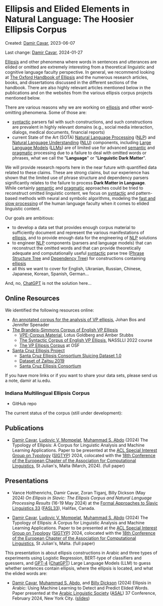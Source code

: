 # Ellipsis and Elided Elements in Natural Language: The Hoosier Ellipsis Corpus

Created: [Damir Cavar], 2023-06-07

Last change: [Damir Cavar], 2024-01-27


[Ellipsis] and other phenomena where words in sentences and utterances are elided or omitted are extremely interesting from a theoretical linguistic and cognitive language faculty perspective. In general, we recommend looking at [The Oxford Handbook of Ellipsis](https://academic.oup.com/edited-volume/41718) and the numerous research articles, books, and dissertations discussed in the different sections of the handbook. There are also highly relevant articles mentioned below in the publications and on the websites from the various ellipsis corpus projects mentioned below.

There are various reasons why we are working on [ellipsis] and other word-omitting phenomena. Some of those are:

- [syntactic] parsers fail with such constructions, and such constructions are prevalent in highly relevant domains (e.g., social media interaction, dialogs, medical documents, financial reports)
- current State of the Art (SOTA) [Natural Language Processing] ([NLP]) and [Natural Language Understanding] ([NLU]) components, including [Large Language Models] ([LLMs]) are of limited use for advanced [semantic] and [pragmatic] processing due to a failure to deal with omitted words or phrases, what we call the "**Language**" or "**Linguistic Dark Matter**".

We will provide research reports here in the near future with quantified data related to these claims. These are strong claims, but our experience has shown that the limited use of phrase structure and dependency parsers significantly relates to the failure to process **Dark Matter in Language**. While certainly [semantic] and [pragmatic] approaches could be tried to reconstruct omitted linguistic content, we focus on [syntactic] and pattern-based methods with neural and symbolic algorithms, modeling the [fast and slow processing](https://en.wikipedia.org/wiki/Thinking,_Fast_and_Slow) of the human language faculty when it comes to elided linguistic content.

Our goals are ambitious:

- to develop a data set that provides enough corpus material to sufficiently document and represent the various manifestations of [ellipsis], and to provide enough data for the engineering of [NLP] solutions
- to engineer [NLP] components (parsers and language models) that can reconstruct the omitted words and that can provide theoretically adequate and computationally useful [syntactic] parse tree ([Phrase Structure Tree] and [Dependency Tree]) for constructions containing [ellipsis]
- all this we want to cover for English, Ukranian, Russian, Chinese, Japanese, Korean, Spanish, German...


And, no, [ChatGPT](https://openai.com/blog/chatgpt) is not the solution here...


## Online Resources

We identified the following resources online:

- [An annotated corpus for the analysis of VP ellipsis](http://www.let.rug.nl/bos/vpe/abstract.html), Johan Bos and Jennifer Spenader
- [The Brandeis-Simmons Corpus of English VP Ellipsis](https://sites.google.com/simmons.edu/vpe-corpus/about)
    - [VPE-Corpus Material](https://sites.google.com/simmons.edu/vpe-corpus), Lotus Goldberg and Amber Stubbs
    - [The Syntactic Corpus of English VP Ellipsis](https://sites.google.com/simmons.edu/vpe-corpus/nasslli2022), NASSLLI 2022 course
    - [The VP Ellipsis Corpus](https://osf.io/uv2tq/) at OSF
- [Santa Cruz Ellipsis Project](https://babel.ucsc.edu/SCEP/Downloads/index.html)
    - [Santa Cruz Ellipsis Consortium Sluicing Dataset 1.0](https://zenodo.org/record/1739702)
    - [Dataset of Zaitsu 2019](https://babel.ucsc.edu/SCEP/Downloads/zaitsu-whyVP-dataset.txt)
    - [Santa Cruz Ellipsis Consortium](https://thi.ucsc.edu/clusters/santa-cruz-ellipsis-consortium/)

If you have more links or if you want to share your data sets, please send us a note, damir at iu.edu.



### Indiana Multilingual Ellipsis Corpus

- GitHub repo

The current status of the corpus (still under development):




## Publications

- [Damir Cavar], [Ludovic V. Mompelat](https://www.linkedin.com/in/ludovic-mompelat-8a1960b8/), [Muhammad S. Abdo](https://www.linkedin.com/in/muhsabrys/) (2024) The Typology of Ellipsis: A Corpus for Linguistic Analysis and Machine Learning Applications. Paper to be presented at the [ACL Special Interest Group on Typology](https://sigtyp.github.io/) ([SIGTYP](https://sigtyp.github.io/)) 2024, colocated with the [18th Conference of the European Chapter of the Association for Computational Linguistics](https://2024.eacl.org/), St Julian's, Malta (March, 2024). (full paper)


## Presentations

- Vance Holthenrichs, Damir Cavar, Zoran Tiganj, Billy Dickson (May 2024) *On Ellipsis in Slavic: The Ellipsis Corpus and Natural Language Processing Results* (16-19 May 2024) at the [Formal Approaches to Slavic Linguistics 33](https://sites.google.com/view/fasl33) ([FASL33](https://sites.google.com/view/fasl33)), Halifax, Canada.

- [Damir Cavar], [Ludovic V. Mompelat](https://www.linkedin.com/in/ludovic-mompelat-8a1960b8/), [Muhammad S. Abdo](https://www.linkedin.com/in/muhsabrys/) (2024) The Typology of Ellipsis: A Corpus for Linguistic Analysis and Machine Learning Applications. Paper to be presented at the [ACL Special Interest Group on Typology](https://sigtyp.github.io/) ([SIGTYP](https://sigtyp.github.io/)) 2024, colocated with the [18th Conference of the European Chapter of the Association for Computational Linguistics](https://2024.eacl.org/), St Julian's, Malta. (full paper)

This presentation is about ellipsis constructions in Arabic and three types of experiments using Logistic Regression, BERT-type of classifiers and guessers, and [GPT-4](https://chat.openai.com/) ([ChatGPT](https://chat.openai.com/)) Large Language Models (LLM) to guess whether sentences contain ellipsis, where the ellipsis is located, and what the elided words are:

- [Damir Cavar], [Muhammad S. Abdo](https://www.linkedin.com/in/muhsabrys/), and [Billy Dickson](https://www.linkedin.com/in/billy-dickson/) (2024) Ellipsis in Arabic: Using Machine Learning to Detect and Predict Elided Words. Paper presented at the [Arabic Linguistic Society](https://arabic-linguistics-society.uwm.edu/annual-symposia-on-arabic-linguistics/guidelines-for-writing-abstracts/) ([ASAL](https://arabic-linguistics-society.uwm.edu/annual-symposia-on-arabic-linguistics/guidelines-for-writing-abstracts/)) 37 Conference, February 2024, New York City. ([slides](/publications/Ellipsis_IU.pdf))




[Damir Cavar]: http://damir.cavar.me/ "Damir Cavar"
[NLP-Lab.org]: http://nlp-lab.org/ "NLP-Lab.org"
[Ellipsis]: https://en.wikipedia.org/wiki/Ellipsis_(linguistics) "Ellipsis"
[ellipsis]: https://en.wikipedia.org/wiki/Ellipsis_(linguistics) "Ellipsis"
[Natural Language Processing]: https://en.wikipedia.org/wiki/Natural_language_processing "Natural Language Processing"
[NLP]: https://en.wikipedia.org/wiki/Natural_language_processing "Natural Language Processing"
[Natural Language Understanding]: https://en.wikipedia.org/wiki/Natural-language_understanding "Natural Language Understanding"
[NLU]: https://en.wikipedia.org/wiki/Natural-language_understanding "Natural Language Understanding"
[Large Language Models]: https://en.wikipedia.org/wiki/Large_language_model "Large Language Models"
[LLMs]: https://en.wikipedia.org/wiki/Large_language_model "Large Language Models"
[Large Language Model]: https://en.wikipedia.org/wiki/Large_language_model "Large Language Model"
[LLM]: https://en.wikipedia.org/wiki/Large_language_model "Large Language Model"
[Phrase Structure Tree]: https://en.wikipedia.org/wiki/Phrase_structure_grammar "Phrase Structure Tree"
[Phrase Structure Grammar]: https://en.wikipedia.org/wiki/Phrase_structure_grammar "Phrase Structure Grammar"
[Dependency Tree]: https://en.wikipedia.org/wiki/Dependency_grammar "Dependency Tree"
[Dependency Grammar]: https://en.wikipedia.org/wiki/Dependency_grammar "Dependency Grammar"
[semantic]: https://en.wikipedia.org/wiki/Semantics "Semantics"
[pragmatic]: https://en.wikipedia.org/wiki/Pragmatics "Pragmatics"
[syntactic]: https://en.wikipedia.org/wiki/Syntax "Syntax"
